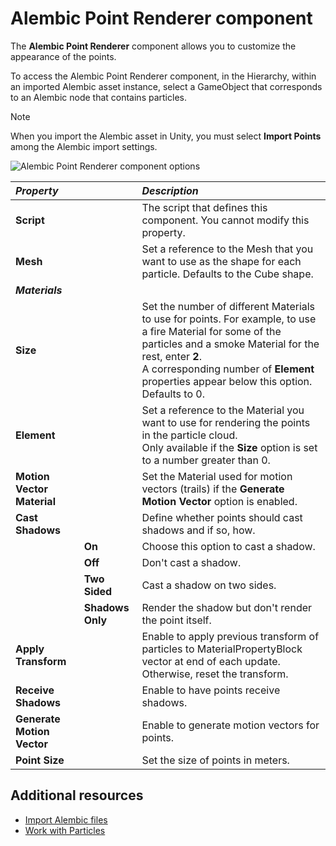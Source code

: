 # Alembic Point Renderer component

The **Alembic Point Renderer** component allows you to customize the appearance of the points.

To access the Alembic Point Renderer component, in the Hierarchy, within an imported Alembic asset instance, select a GameObject that corresponds to an Alembic node that contains particles.

> [!NOTE]
> When you import the Alembic asset in Unity, you must select **Import Points** among the Alembic import settings.

![Alembic Point Renderer component options](images/abc_point_renderer_options.png)

| ***Property*** || ***Description*** |
|:---|:---|:---|
| **Script** || The script that defines this component. You cannot modify this property. |
| **Mesh** || Set a reference to the Mesh that you want to use as the shape for each particle. Defaults to the Cube shape. |
| ***Materials*** |||
| **Size** || Set the number of different Materials to use for points. For example, to use a fire Material for some of the particles and a smoke Material for the rest, enter **2**. <br/>A corresponding number of **Element** properties appear below this option. <br/>Defaults to 0. |
| **Element <number>** || Set a reference to the Material you want to use for rendering the points in the particle cloud.<br/>Only available if the **Size** option is set to a number greater than 0. |
| **Motion Vector Material** || Set the Material used for motion vectors (trails) if the **Generate Motion Vector** option is enabled. |
| **Cast Shadows** || Define whether points should cast shadows and if so, how. |
|| **On** | Choose this option to cast a shadow. |
|| **Off** | Don't cast a shadow. |
|| **Two Sided** | Cast a shadow on two sides. |
|| **Shadows Only** | Render the shadow but don't render the point itself. |
| **Apply Transform** || Enable to apply previous transform of particles to MaterialPropertyBlock vector at end of each update. Otherwise, reset the transform. |
| **Receive Shadows** || Enable to have points receive shadows. |
| **Generate Motion Vector** || Enable to generate motion vectors for points. |
| **Point Size** || Set the size of points in meters. |

## Additional resources

* [Import Alembic files](import.md)
* [Work with Particles](particles.md)
